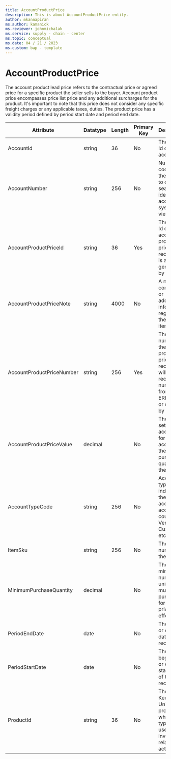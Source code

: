 ```yaml
---
title: AccountProductPrice
description: This is about AccountProductPrice entity.
author: mkannapiran
ms.author: kamanick
ms.reviewer: johnmichalak
ms.service: supply - chain - center
ms.topic: conceptual
ms.date: 04 / 21 / 2023
ms.custom: bap - template
---
```


# **AccountProductPrice**

The account product lead price refers to the contractual price or agreed price for a specific product the seller sells to the buyer. Account product price encompasses price list price and any additional surcharges for the product. It's important to note that this price does not consider any specific freight charges or any applicable taxes, duties. The product price has a validity period defined by period start date and period end date.


|	Attribute	|	Datatype	|	Length	|	Primary Key	|	Description	|
|---------------|--------|------|----------|-----------|
|	AccountId	|	string	|	36	|	No	|	The unique Id of the account	|
|	AccountNumber	|	string	|	256	|	No	|	Number or code for the account to quickly search and identify the account in system views.	|
|	AccountProductPriceId	|	string	|	36	|	Yes	|	The unique Id of the account product price record. This is auto generated by D365.	|
|	AccountProductPriceNote	|	string	|	4000	|	No	|	A note, comment or additional information regarding the vendor item price.	|
|	AccountProductPriceNumber	|	string	|	256	|	Yes	|	The unique number of the account product price record. This will be the record number from the ERP system or defined by the user.	|
|	AccountProductPriceValue	|	decimal	|		|	No	|	The price set by the account or for the account for the purchase quantity of the item.	|
|	AccountTypeCode	|	string	|	256	|	No	|	Account type code indicates the type of account. An account could be Vendor, Customer etc.	|
|	ItemSku	|	string	|	256	|	No	|	The unique number of the product	|
|	MinimumPurchaseQuantity	|	decimal	|		|	No	|	The minimum number of units that must be purchased for the price to be effective.	|
|	PeriodEndDate	|	date	|		|	No	|	The validity or expirty date of this record	|
|	PeriodStartDate	|	date	|		|	No	|	The beginning or effective start date of this record	|
|	ProductId	|	string	|	36	|	No	|	The Stock Keeping Unit of the product, which is typically used for inventory-related activities.	|
